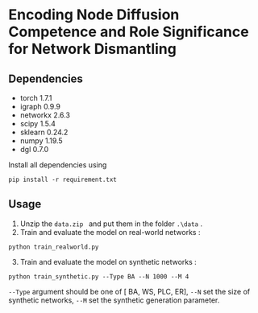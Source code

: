 # Encoding Node Diffusion Competence and Role Significance for Network Dismantling


## Dependencies

- torch 1.7.1
- igraph 0.9.9
- networkx 2.6.3
- scipy 1.5.4
- sklearn 0.24.2
- numpy 1.19.5
- dgl 0.7.0

Install all dependencies using
```
pip install -r requirement.txt
```


## Usage
1.  Unzip the ```data.zip ``` and put them in the folder ```.\data``` . 
2.  Train and evaluate the model on real-world networks :

```
python train_realworld.py
```

3.  Train and evaluate the model on synthetic networks :

```
python train_synthetic.py --Type BA --N 1000 --M 4
```
`--Type` argument should be one of [ BA, WS, PLC, ER], `--N` set the size of synthetic networks, `--M` set the synthetic generation parameter.  

